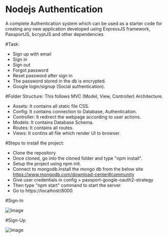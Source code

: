 # Nodejs Authentication
 A complete Authentication system which can be used as a starter code for creating any new application developed using ExpressJS framework, PassportJS, bcryptJS and other dependencies

#Task:
- Sign up with email
- Sign in 
- Sign out
- Forgot password
- Reset password after sign in
- The password stored in the db is encrypted.
- Google login/signup (Social authentication).

#Folder Structure:
This follows MVC (Model, View, Controller) Architecture.
- Assets: It contains all static file CSS.
- Config: It contains connection to Database, Authentication.
- Controller: It redirect the webpage according to user actions.
- Models: It contains Database Schema.
- Routes: It contains all routes.
- Views: It contins all file which render UI to browser.
 

#Steps to install the project:
- Clone the repository
- Once cloned, go into the cloned folder and type "npm install".
- Setup the project using npm init.
- Connect to mongodb.Install the mongo db from the below site https://www.mongodb.com/download-center#community
- Give user credentials in config > passport-google-oauth2-strategy
- Then type "npm start" command to start the server.
- Go to https://localhost/8000.

 
 #Sign-In
 
![Image](https://pratap-prasoon.github.io/Auth-System/assets/images/sign-in.png)

#Sign-Up

![Image](https://pratap-prasoon.github.io/Auth-System/assets/images/sign-up.png)

